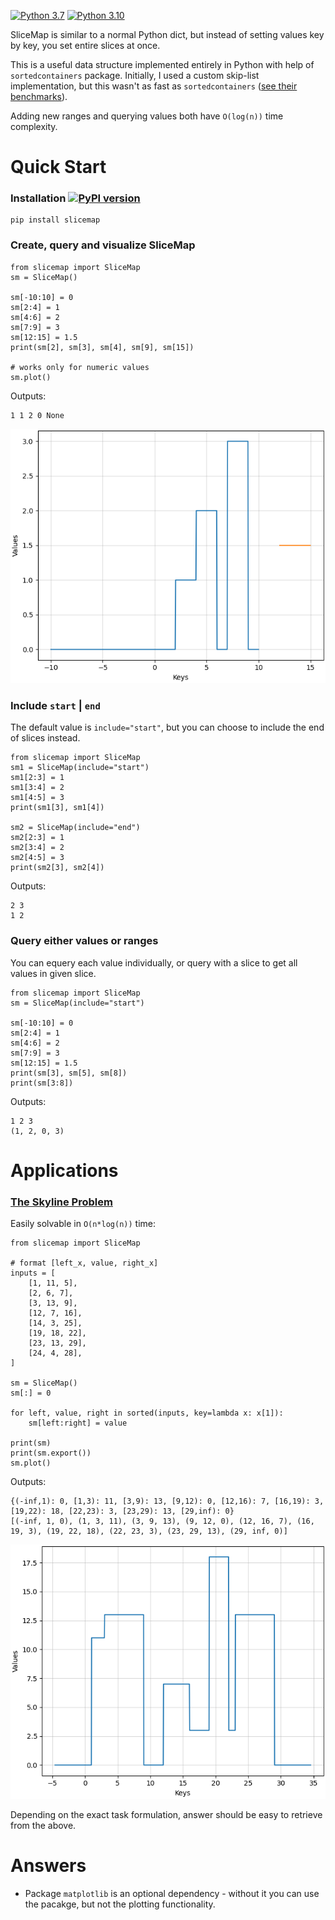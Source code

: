 [![Python 3.7](https://github.com/gahaalt/slicemap/actions/workflows/python37.yaml/badge.svg)](https://github.com/gahaalt/slicemap/actions/workflows/python37.yaml)
[![Python 3.10](https://github.com/gahaalt/slicemap/actions/workflows/python310.yml/badge.svg)](https://github.com/gahaalt/slicemap/actions/workflows/python310.yml)


SliceMap is similar to a normal Python dict, but instead of setting values key by key, you set entire slices at once.

This is a useful data structure implemented entirely in Python with help of `sortedcontainers` package.
Initially, I used a custom skip-list implementation, but this wasn't as fast as `sortedcontainers`
([see their benchmarks](https://grantjenks.com/docs/sortedcontainers/performance-scale.html)).

Adding new ranges and querying values both have `O(log(n))` time complexity.

# Quick Start

### Installation [![PyPI version](https://badge.fury.io/py/slicemap.svg)](https://badge.fury.io/py/slicemap)

```
pip install slicemap
```

### Create, query and visualize SliceMap

```
from slicemap import SliceMap
sm = SliceMap()

sm[-10:10] = 0
sm[2:4] = 1
sm[4:6] = 2
sm[7:9] = 3
sm[12:15] = 1.5
print(sm[2], sm[3], sm[4], sm[9], sm[15])

# works only for numeric values
sm.plot() 
```

Outputs:

```
1 1 2 0 None
```

![figure1](https://github.com/gahaalt/slicemap/blob/main/figures/figure1.png?raw=true)

### Include `start` | `end`

The default value is `include="start"`, but you can choose to include the end of slices instead.

```
from slicemap import SliceMap
sm1 = SliceMap(include="start")
sm1[2:3] = 1
sm1[3:4] = 2
sm1[4:5] = 3
print(sm1[3], sm1[4])

sm2 = SliceMap(include="end")
sm2[2:3] = 1
sm2[3:4] = 2
sm2[4:5] = 3
print(sm2[3], sm2[4])
```

Outputs:

```
2 3
1 2
```

### Query either values or ranges

You can equery each value individually, or query with a slice to get all values in given slice.

```
from slicemap import SliceMap
sm = SliceMap(include="start")

sm[-10:10] = 0
sm[2:4] = 1
sm[4:6] = 2
sm[7:9] = 3
sm[12:15] = 1.5
print(sm[3], sm[5], sm[8])
print(sm[3:8])
```

Outputs:

```
1 2 3
(1, 2, 0, 3)
```

# Applications

### [The Skyline Problem](https://www.geeksforgeeks.org/the-skyline-problem-set-2/)

Easily solvable in `O(n*log(n))` time:

```
from slicemap import SliceMap

# format [left_x, value, right_x]
inputs = [
    [1, 11, 5],
    [2, 6, 7],
    [3, 13, 9],
    [12, 7, 16],
    [14, 3, 25],
    [19, 18, 22],
    [23, 13, 29],
    [24, 4, 28],
]

sm = SliceMap()
sm[:] = 0

for left, value, right in sorted(inputs, key=lambda x: x[1]):
    sm[left:right] = value

print(sm)
print(sm.export())
sm.plot()
```

Outputs:

```
{(-inf,1): 0, [1,3): 11, [3,9): 13, [9,12): 0, [12,16): 7, [16,19): 3, [19,22): 18, [22,23): 3, [23,29): 13, [29,inf): 0}
[(-inf, 1, 0), (1, 3, 11), (3, 9, 13), (9, 12, 0), (12, 16, 7), (16, 19, 3), (19, 22, 18), (22, 23, 3), (23, 29, 13), (29, inf, 0)]
```

![figure2](https://github.com/gahaalt/slicemap/blob/main/figures/figure2.png?raw=true)

Depending on the exact task formulation, answer should be easy to retrieve from the above.

# Answers

* Package `matplotlib` is an optional dependency - without it you can use the pacakge, but not the plotting functionality.
